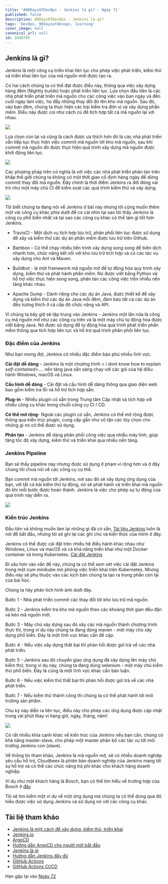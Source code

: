```yaml
---
title: '#90DaysOfDevOps - Jenkins là gì? - Ngày 71'
published: false
description: 90DaysOfDevOps - Jenkins là gì?
tags: 'DevOps, 90daysofdevops, learning'
cover_image: null
canonical_url: null
id: 1048745
---
```


## Jenkins là gì?

Jenkins là một công cụ triển khai liên lục cho phép việc phát triển, kiểm thử và triển khai liên tục của mã nguồn mới được tạo ra.

Có hai cách chúng ta có thể đạt được điều này, thông qua việc xây dựng hàng đêm (Nightly builds) hoặc phát triển liên tục. Lựa chọn đầu tiên là các nhà phát triển phát triển mã nguồn cho các công việc vào ban ngày và đến cuối ngày làm việc, họ đẩy những thay đổi đó lên kho mã nguồn. Sau đó, vào ban đêm, chúng ta thực hiện các bài kiểm tra đơn vị và xây dựng phần mềm. Điều này được coi như cách cũ để tích hợp tất cả mã nguồn lại với nhau.

![](../../Days/Images/Day71_CICD1.png)

Lựa chọn còn lại và cũng là cách được ưa thích hơn đó là các nhà phát triển vẫn tiếp tục thực hiện việc commit mã nguồn tới kho mã nguồn, sau khi commit mã nguồn đó được thực hiện quá trình xây dựng mã nguồn được khởi động liên tục.  

![](../../Days/Images/Day71_CICD2.png)

Các phương pháp trên có nghĩa là với việc các nhà phát triển phân tán trên khắp thế giới chúng ta không có một thời gian cố định hàng ngày để dừng commit thay đổi mã nguồn. Đây chính là thời điểm Jenkins ra đời đóng vai trò như một máy chủ CI để kiểm soát các quá trình kiểm thử và xây dựng.

![](../../Days/Images/Day71_CICD3.png)

Tôi biết chúng ta đang nói về Jenkins ở bài này nhưng tôi cũng muốn thêm một vài công cụ khác phía dưới để có cái nhìn tại sao tôi thấy Jenkins là công cụ phổ biến nhất và tại sao các công cụ khác có thể làm gì tốt hơn Jenkins.

- TravisCI - Một dịch vụ tích hợp lưu trữ, phân phối liên tục được sử dụng để xây và kiểm thử các dự án phần mềm được lưu trữ trên Github.

- Bamboo - Có thể chạy nhiều tiến trình xây dựng song song để biên dịch nhanh hơn, chức năng kết nối với kho lưu trữ tích hợp và có các tác vụ xây dựng cho Ant và Maven.

- Buildbot - là một framework mã nguồn mở để tự động hóa quy trình xây dựng, kiểm thử và phát hành phần mềm. Nó được viết bằng Python và hỗ trợ việc thực hiện song song, phân tán các công việc trên nhiều nền tảng khác nhau.

- Apache Gump - Dành riêng cho các dự án Java, được thiết kế để xây dựng và kiểm thử các dự án Java mỗi đêm, đảm bảo tất cả các dự án đều tương thích ở cả cấp độ chức năng và API.

Vì chúng ta bây giờ sẽ tập trung vào Jenkins - Jenkins một lần nữa là công cụ mã nguồn mở như các công cụ trên và là một máy chủ tự động hóa được viết bằng Java. Nó được sử dụng để tự động hóa quá trình phát triển phần mềm thông qua tích hợp liên tục và hỗ trợ quá trình phân phối liên tục.

### Đặc điểm của Jenkins

Như bạn mong đợi, Jenkins có nhiều đặc điểm bảo phủ nhiều lĩnh vực.

**Cài đặt dễ dàng** - Jenkins là một chương trình < i dont know how to explain *self-contained*>.... nền tảng java sẵn sàng chạy với các gói của hệ điều hành Windows, macOS và Linux.

**Cấu hình dễ dàng** - Cài đặt và cấu hình dễ dàng thông qua giao diện web bao gồm kiểm tra lỗi và hỗ trợ tích hợp sẵn.

**Plug-in** - Nhiều plugin có sẵn trong Trung tâm Cập nhật và tích hợp với nhiều công cụ khác trong chuỗi công cụ CI / CD.

**Có thể mở rộng**- Ngoài các plugin có sẵn, Jenkins có thể mở rộng được thông qua kiến trúc plugin, cung cấp gần như vô tận các tùy chọn cho những gì nó có thể được sử dụng.

**Phân tán** - Jenkins dễ dàng phân phối công việc qua nhiều máy tính, giúp tăng tốc độ xây dựng, kiếm thử và triển khai qua nhiều nền tảng. 

### Jenkins Pipeline

Bạn sẽ thấy pipeline này nhưng được sử dụng ở phạm vi rộng hơn và ở đây chúng tôi chưa nói về các công cụ cụ thể.

Bạn commit mã nguồn tới Jenkins, nơi sau đó sẽ xây dựng ứng dụng của bạn, với tất cả bài kiểm thử tự động, nó sẽ phát hành và triển khai mã nguồn đó khi mỗi bước được hoàn thành. Jenkins là việc cho phép sự tự động của quá trình này diễn ra.

![](../../Days/Images/Day71_CICD4.png)

### Kiến trúc Jenkins

Đầu tiên và không muốn làm lại những gì đã có sẵn, [Tài liệu Jenkins](https://www.jenkins.io/doc/developer/architecture/) luôn là nơi để bắt đầu, nhưng tôi sẽ ghi lại các ghi chú và kiến thức của mình ở đây.

Jenkins có thể được cài đặt trên nhiều hệ điều hành khác nhau như Windows, Linux và macOS và cả khả năng triển khai như một Docker container và trong Kubernetes. [Cài đặt Jenkins](https://www.jenkins.io/doc/book/installing/)

Đi sâu hơn vào vấn đề này, chúng ta có thể xem xét việc cài đặt Jenkins trong một cụm minikube mô phỏng việc triển khai trên Kubernetes. Nhưng điều này sẽ phụ thuộc vào các kịch bản chúng ta tạo ra trong phần còn lại của bài học.

Chúng ta hãy phân tích hình ảnh dưới đây.


Bước 1 - Nhà phát triển commit các thay đổi tới kho lưu trữ mã nguồn.


Bước 2 - Jenkins kiểm tra kho mã nguồn theo các khoảng thời gian đều đặn và kéo mã nguồn mới.

Bước 3 - Máy chủ xây dựng sau đó xây các mã nguồn thành chương trình thực thi, trong ví dụ này chúng ta đang dùng maven - một máy chủ xây dựng phổ biến. Đây là một lĩnh vực khác cần đề cập.

Bước 4 - Nếu việc xây dựng thất bại thì phản hồi được gửi trả về các nhà phát triển.

Bước 5 - Jenkins sau đó chuyển giao ứng dụng đã xây dựng lên máy chủ kiểm thử, trong ví dụ này, chúng ta đang dùng selenium - một máy chủ kiểm thử phổ biến. Đây là cũng là một lĩnh vực khác cần bàn luận.

Bước 6  - Nếu việc kiểm thử thất bại thì phản hồi được gửi trả về các nhà phát triển.

Bước 7  - Nếu kiểm thử thành công thì chúng ta có thể phát hành tới môi trường sản phẩm.

Chu kỳ này diễn ra liên tục, điều này cho phép các ứng dụng được cập nhật trong vài phút thay vì hàng giờ, ngày, tháng, năm!

![](../../Days/Images/Day71_CICD5.png)

Có rất nhiều khía cạnh khác về kiến trúc của Jenkins nếu bạn cần, chúng có khả năng master-slave, cho phép một master phân bổ các tác vụ tới môi trường Jenkins con (slave). 

Về thông tin tham khảo, Jenkins là mã nguồn mở, sẽ có nhiều doanh nghiệp yêu cầu hỗ trợ, Cloudbees là phiên bản doanh nghiệp của Jenkins mang tới sự hỗ trợ và có thể các chức năng trả phí khác cho khách hàng doanh nghiệp.

Ví dụ như một khách hàng là Bosch, bạn có thể tìm hiểu về trường hợp của Bosch ở [đây](https://assets.ctfassets.net/vtn4rfaw6n2j/case-study-boschpdf/40a0b23c61992ed3ee414ae0a55b6777/case-study-bosch.pdf)

Tôi sẽ tìm kiếm một ví dụ về một ứng dụng mà chúng ta có thể dùng qua đó hiểu được việc sử dụng Jenkins và sử dụng nó với các công cụ khác.

## Tài liệ tham khảo

- [Jenkins là một cách để xây dựng, kiểm thử, triển khai](https://www.youtube.com/watch?v=_MXtbjwsz3A)
- [Jenkins.io](https://www.jenkins.io/)
- [ArgoCD](https://argo-cd.readthedocs.io/en/stable/)
- [Hướng dẫn ArgoCD cho người mới bắt đầu](https://www.youtube.com/watch?v=MeU5_k9ssrs)
- [Jenkins là gì](https://www.youtube.com/watch?v=LFDrDnKPOTg)
- [Hướng dẫn Jenkins đầy đủ](https://www.youtube.com/watch?v=nCKxl7Q_20I&t=3s)
- [GitHub Actions](https://www.youtube.com/watch?v=R8_veQiYBjI)
- [GitHub Actions CI/CD](https://www.youtube.com/watch?v=mFFXuXjVgkU)

Hẹn gặp lại vào [Ngày 72](day72.md)

